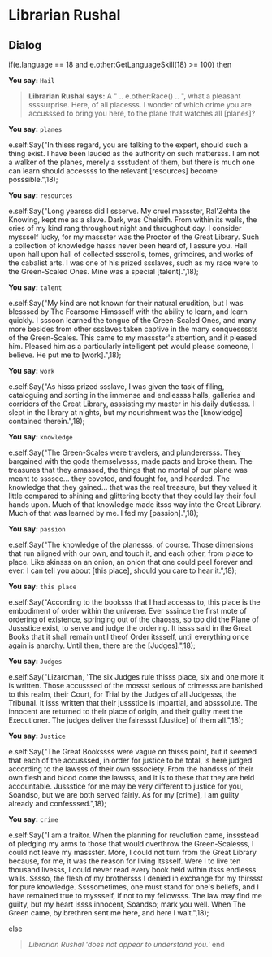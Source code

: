 # Librarian Rushal





## Dialog

if(e.language == 18 and e.other:GetLanguageSkill(18) >= 100) then


**You say:** `Hail`




>**Librarian Rushal says:** A " .. e.other:Race() .. ", what a pleasant ssssurprise.  Here, of all placesss.  I wonder of which crime you are accusssed to bring you here, to the plane that watches all [planes]?


**You say:** `planes`




e.self:Say("In thisss regard, you are talking to the expert, should such a thing exist.  I have been lauded as the authority on such mattersss.  I am not a walker of the planes, merely a ssstudent of them, but there is much one can learn should accessss to the relevant [resources] become posssible.",18);


**You say:** `resources`




e.self:Say("Long yearsss did I ssserve.  My cruel massster, Ral'Zehta the Knowing, kept me as a slave.  Dark, was Chelsith.  From within its walls, the cries of my kind rang throughout night and throughout day.  I consider myssself lucky, for my massster was the Proctor of the Great Library.  Such a collection of knowledge hasss never been heard of, I assure you.  Hall upon hall upon hall of collected ssscrolls, tomes, grimoires, and works of the cabalist arts.  I was one of his prized ssslaves, such as my race were to the Green-Scaled Ones.  Mine was a special [talent].",18);


**You say:** `talent`




e.self:Say("My kind are not known for their natural erudition, but I was blesssed by The Fearsome Himssself with the ability to learn, and learn quickly.  I sssoon learned the tongue of the Green-Scaled Ones, and many more besides from other ssslaves taken captive in the many conquessssts of the Green-Scales.  This came to my massster's attention, and it pleased him.  Pleased him as a particularly intelligent pet would please someone, I believe.  He put me to [work].",18);


**You say:** `work`




e.self:Say("As hisss prized ssslave, I was given the task of filing, cataloguing and sorting in the immense and endlessss halls, galleries and corridors of the Great Library, asssisting my master in his daily dutiesss.  I slept in the library at nights, but my nourishment was the [knowledge] contained therein.",18);


**You say:** `knowledge`




e.self:Say("The Green-Scales were travelers, and plunderersss.  They bargained with the gods themselvesss, made pacts and broke them.  The treasures that they amassed, the things that no mortal of our plane was meant to ssssee...   they coveted, and fought for, and hoarded.  The knowledge that they gained... that was the real treasure, but they valued it little compared to shining and glittering booty that they could lay their foul hands upon.  Much of that knowledge made itsss way into the Great Library.  Much of that was learned by me.  I fed my [passion].",18);


**You say:** `passion`




e.self:Say("The knowledge of the planesss, of course.  Those dimensions that run aligned with our own, and touch it, and each other, from place to place.  Like skinsss on an onion, an onion that one could peel forever and ever.  I can tell you about [this place], should you care to hear it.",18);


**You say:** `this place`




e.self:Say("According to the booksss that I had accesss to, this place is the embodiment of order within the universe.  Ever sssince the first mote of ordering of existence, springing out of the chaosss, so too did the Plane of Jussstice exist, to serve and judge the ordering.  It issss said in the Great Books that it shall remain until theof Order itssself, until everything once again is anarchy.  Until then, there are the [Judges].",18);


**You say:** `Judges`




e.self:Say("Lizardman, 'The six Judges rule thisss place, six and one more it is written.  Those accusssed of the mossst serious of crimesss are banished to this realm, their Court, for Trial by the Judges of all Judgesss, the Tribunal.  It isss written that their jussstice is impartial, and absssolute.  The innocent are returned to their place of origin, and their guilty meet the Executioner.  The judges deliver the fairessst [Justice] of them all.",18);


**You say:** `Justice`




e.self:Say("The Great Bookssss were vague on thisss point, but it seemed that each of the accusssed, in order for justice to be total, is here judged according to the lawsss of their own sssociety.  From the handsss of their own flesh and blood come the lawsss, and it is to these that they are held accountable.  Jussstice for me may be very different to justice for you, Soandso, but we are both served fairly.  As for my [crime], I am guilty already and confesssed.",18);


**You say:** `crime`




e.self:Say("I am a traitor.  When the planning for revolution came, inssstead of pledging my arms to those that would overthrow the Green-Scalesss, I could not leave my massster.  More, I could not turn from the Great Library because, for me, it was the reason for living itssself.  Were I to live ten thousand livesss, I could never read every book held within itsss endlesss walls.  Sssso, the flesh of my brothersss I denied in exchange for my thirssst for pure knowledge.  Ssssometimes, one must stand for one's beliefs, and I have remained true to myssself, if not to my fellowsss.  The law may find me guilty, but my heart issss innocent, Soandso; mark you well.  When The Green came, by brethren sent me here, and here I wait.",18);


else


>*Librarian Rushal 'does not appear to understand you.'*
end
